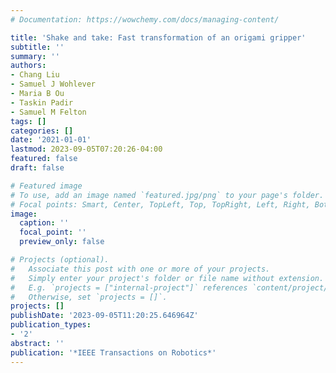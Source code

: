 ```yaml
---
# Documentation: https://wowchemy.com/docs/managing-content/

title: 'Shake and take: Fast transformation of an origami gripper'
subtitle: ''
summary: ''
authors:
- Chang Liu
- Samuel J Wohlever
- Maria B Ou
- Taskin Padir
- Samuel M Felton
tags: []
categories: []
date: '2021-01-01'
lastmod: 2023-09-05T07:20:26-04:00
featured: false
draft: false

# Featured image
# To use, add an image named `featured.jpg/png` to your page's folder.
# Focal points: Smart, Center, TopLeft, Top, TopRight, Left, Right, BottomLeft, Bottom, BottomRight.
image:
  caption: ''
  focal_point: ''
  preview_only: false

# Projects (optional).
#   Associate this post with one or more of your projects.
#   Simply enter your project's folder or file name without extension.
#   E.g. `projects = ["internal-project"]` references `content/project/deep-learning/index.md`.
#   Otherwise, set `projects = []`.
projects: []
publishDate: '2023-09-05T11:20:25.646964Z'
publication_types:
- '2'
abstract: ''
publication: '*IEEE Transactions on Robotics*'
---
```

